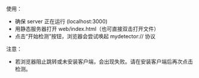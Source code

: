 使用：
- 确保 server 正在运行 (localhost:3000)
- 用静态服务器打开 web/index.html（也可直接双击打开文件）
- 点击“开始检测”按钮，浏览器会尝试唤起 mydetector:// 协议

注意：
- 若浏览器阻止跳转或未安装客户端，会出现失败。请在安装客户端后再次点击检测。



